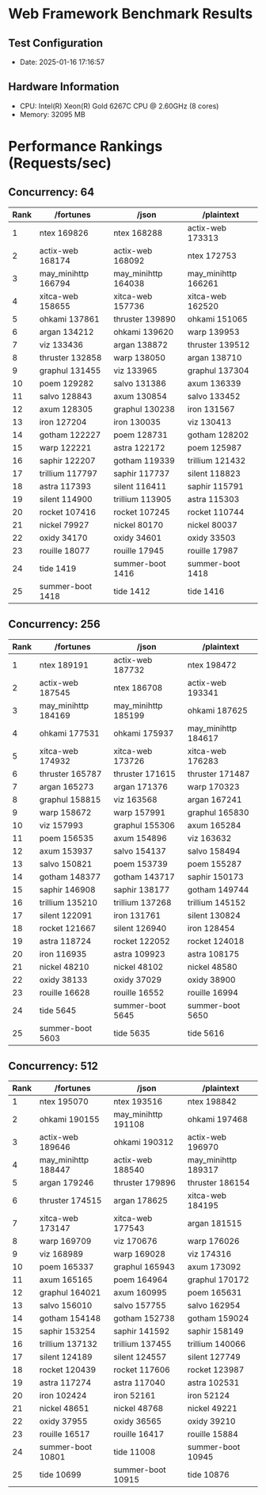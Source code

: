 # Web Framework Benchmark Results

## Test Configuration

- Date: 2025-01-16 17:16:57
## Hardware Information
- CPU: Intel(R) Xeon(R) Gold 6267C CPU @ 2.60GHz (8 cores)
- Memory: 32095 MB

# Performance Rankings (Requests/sec)

## Concurrency: 64

| Rank | /fortunes | /json | /plaintext |
|------|-----------------|-----------------|-----------------|
|    1 | ntex         169826 | ntex         168288 | actix-web    173313 |
|    2 | actix-web    168174 | actix-web    168092 | ntex         172753 |
|    3 | may_minihttp    166794 | may_minihttp    164038 | may_minihttp    166261 |
|    4 | xitca-web    158655 | xitca-web    157736 | xitca-web    162520 |
|    5 | ohkami       137861 | thruster     139890 | ohkami       151065 |
|    6 | argan        134212 | ohkami       139620 | warp         139953 |
|    7 | viz          133436 | argan        138872 | thruster     139512 |
|    8 | thruster     132858 | warp         138050 | argan        138710 |
|    9 | graphul      131455 | viz          133965 | graphul      137304 |
|   10 | poem         129282 | salvo        131386 | axum         136339 |
|   11 | salvo        128843 | axum         130854 | salvo        133452 |
|   12 | axum         128305 | graphul      130238 | iron         131567 |
|   13 | iron         127204 | iron         130035 | viz          130413 |
|   14 | gotham       122227 | poem         128731 | gotham       128202 |
|   15 | warp         122221 | astra        122172 | poem         125987 |
|   16 | saphir       122207 | gotham       119339 | trillium     121432 |
|   17 | trillium     117797 | saphir       117737 | silent       118823 |
|   18 | astra        117393 | silent       116411 | saphir       115791 |
|   19 | silent       114900 | trillium     113905 | astra        115303 |
|   20 | rocket       107416 | rocket       107245 | rocket       110744 |
|   21 | nickel        79927 | nickel        80170 | nickel        80037 |
|   22 | oxidy         34170 | oxidy         34601 | oxidy         33503 |
|   23 | rouille       18077 | rouille       17945 | rouille       17987 |
|   24 | tide           1419 | summer-boot      1416 | summer-boot      1418 |
|   25 | summer-boot      1418 | tide           1412 | tide           1416 |

## Concurrency: 256

| Rank | /fortunes | /json | /plaintext |
|------|-----------------|-----------------|-----------------|
|    1 | ntex         189191 | actix-web    187732 | ntex         198472 |
|    2 | actix-web    187545 | ntex         186708 | actix-web    193341 |
|    3 | may_minihttp    184169 | may_minihttp    185199 | ohkami       187625 |
|    4 | ohkami       177531 | ohkami       175937 | may_minihttp    184617 |
|    5 | xitca-web    174932 | xitca-web    173726 | xitca-web    176283 |
|    6 | thruster     165787 | thruster     171615 | thruster     171487 |
|    7 | argan        165273 | argan        171376 | warp         170323 |
|    8 | graphul      158815 | viz          163568 | argan        167241 |
|    9 | warp         158672 | warp         157991 | graphul      165830 |
|   10 | viz          157993 | graphul      155306 | axum         165284 |
|   11 | poem         156535 | axum         154896 | viz          163632 |
|   12 | axum         153937 | salvo        154137 | salvo        158494 |
|   13 | salvo        150821 | poem         153739 | poem         155287 |
|   14 | gotham       148377 | gotham       143717 | saphir       150173 |
|   15 | saphir       146908 | saphir       138177 | gotham       149744 |
|   16 | trillium     135210 | trillium     137268 | trillium     145152 |
|   17 | silent       122091 | iron         131761 | silent       130824 |
|   18 | rocket       121667 | silent       126940 | iron         128454 |
|   19 | astra        118724 | rocket       122052 | rocket       124018 |
|   20 | iron         116935 | astra        109923 | astra        108175 |
|   21 | nickel        48210 | nickel        48102 | nickel        48580 |
|   22 | oxidy         38133 | oxidy         37029 | oxidy         38900 |
|   23 | rouille       16628 | rouille       16552 | rouille       16994 |
|   24 | tide           5645 | summer-boot      5645 | summer-boot      5650 |
|   25 | summer-boot      5603 | tide           5635 | tide           5616 |

## Concurrency: 512

| Rank | /fortunes | /json | /plaintext |
|------|-----------------|-----------------|-----------------|
|    1 | ntex         195070 | ntex         193516 | ntex         198842 |
|    2 | ohkami       190155 | may_minihttp    191108 | ohkami       197468 |
|    3 | actix-web    189646 | ohkami       190312 | actix-web    196970 |
|    4 | may_minihttp    188447 | actix-web    188540 | may_minihttp    189317 |
|    5 | argan        179246 | thruster     179896 | thruster     186154 |
|    6 | thruster     174515 | argan        178625 | xitca-web    184195 |
|    7 | xitca-web    173147 | xitca-web    177543 | argan        181515 |
|    8 | warp         169709 | viz          170676 | warp         176026 |
|    9 | viz          168989 | warp         169028 | viz          174316 |
|   10 | poem         165337 | graphul      165943 | axum         173092 |
|   11 | axum         165165 | poem         164964 | graphul      170172 |
|   12 | graphul      164021 | axum         160995 | poem         165631 |
|   13 | salvo        156010 | salvo        157755 | salvo        162954 |
|   14 | gotham       154148 | gotham       152738 | gotham       159024 |
|   15 | saphir       153254 | saphir       141592 | saphir       158149 |
|   16 | trillium     137132 | trillium     137455 | trillium     140066 |
|   17 | silent       124189 | silent       124557 | silent       127749 |
|   18 | rocket       120439 | rocket       117606 | rocket       123987 |
|   19 | astra        117274 | astra        117040 | astra        102531 |
|   20 | iron         102424 | iron          52161 | iron          52124 |
|   21 | nickel        48651 | nickel        48768 | nickel        49221 |
|   22 | oxidy         37955 | oxidy         36565 | oxidy         39210 |
|   23 | rouille       16517 | rouille       16417 | rouille       15884 |
|   24 | summer-boot     10801 | tide          11008 | summer-boot     10945 |
|   25 | tide          10699 | summer-boot     10915 | tide          10876 |
